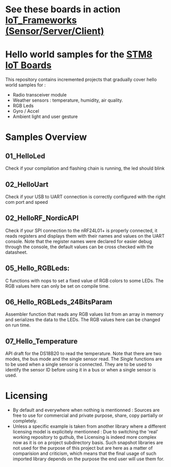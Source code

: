 # See these boards in action [IoT_Frameworks (Sensor/Server/Client)](https://github.com/wassfila/IoT_Frameworks)

# Hello world samples for the [STM8 IoT Boards](https://github.com/wassfila/STM8_IoT_Boards)
This repository contains incremented projects that gradually cover hello world samples for :
 - Radio transceiver module
 - Weather sensors : temperature, humidity, air quality.
 - RGB Leds
 - Gyro / Accel
 - Ambient light and user gesture

# Samples Overview
## 01_HelloLed
Check if your compilation and flashing chain is running, the led should blink

## 02_HelloUart
Check if your USB to UART connection is correctly configured with the right com port and speed

## 02_HelloRF_NordicAPI
Check if your SPI connection to the nRF24L01+ is properly connected, it reads registers and displays them with their names and values on the UART console.
Note that the register names were declared for easier debug through the console, the default values can be cross checked with the datasheet.

## 05_Hello_RGBLeds:
C functions with nops to set a fixed value of RGB colors to some LEDs. The RGB values here can only be set on compile time.

## 06_Hello_RGBLeds_24BitsParam
Assembler function that reads any RGB values list from an array in memory and serializes the data to the LEDs. The RGB values here can be changed on run time.

## 07_Hello_Temperature
API draft for the DS18B20 to read the temperature. Note that there are two modes, the bus mode and the single sensor read.
The _Single_ functions are to be used when a single sensor is connected. They are to be used to identify the sensor ID before using it in a bus or when a single sensor is used.

# Licensing
- By default and everywhere when nothing is mentionned : Sources are free to use for commercial and private purpose, share, copy partially or completely.
- Unless a specific example is taken from another library where a different licensing model is explicitely mentionned : Due to switching the 'real' working repository to guthub, the Licensing is indeed more complex now as it is on a project subdirectory basis. Such snapshot libraries are not used for the purpose of this project but are here as a matter of comparision and criticism, which means that the final usage of such imported library depends on the purpose the end user will use them for.
